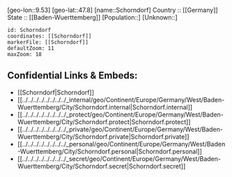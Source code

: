﻿---
location: [47.8,9.53] 
mapzoom: [7,12] 
mapmarker: city 
type: City
tags:
- geo/City


SpocWebEntityId: 34067
isDeleted: false
confidential: public

---
[geo-lon::9.53] 
[geo-lat::47.8] 
[name::Schorndorf] 
Country :: [[Germany]]  
State :: [[Baden-Wuerttemberg]] 
[Population::] 
[Unknown::] 


```leaflet
id: Schorndorf
coordinates: [[Schorndorf]] 
markerFile: [[Schorndorf]] 
defaultZoom: 11 
maxZoom: 18
```


## Confidential Links & Embeds: 
- [[Schorndorf|Schorndorf]]  
- [[../../../../../../../../_internal/geo/Continent/Europe/Germany/West/Baden-Wuerttemberg/City/Schorndorf.internal|Schorndorf.internal]] 
- [[../../../../../../../../_protect/geo/Continent/Europe/Germany/West/Baden-Wuerttemberg/City/Schorndorf.protect|Schorndorf.protect]] 
- [[../../../../../../../../_private/geo/Continent/Europe/Germany/West/Baden-Wuerttemberg/City/Schorndorf.private|Schorndorf.private]] 
- [[../../../../../../../../_personal/geo/Continent/Europe/Germany/West/Baden-Wuerttemberg/City/Schorndorf.personal|Schorndorf.personal]] 
- [[../../../../../../../../_secret/geo/Continent/Europe/Germany/West/Baden-Wuerttemberg/City/Schorndorf.secret|Schorndorf.secret]] 

